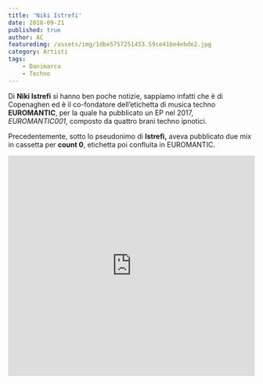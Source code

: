 ```yaml
---
title: 'Niki Istrefi'
date: 2018-09-21
published: true
author: AC
featuredimg: /assets/img/1dbe5757251453.59ce41be4ebde2.jpg
category: Artisti
tags:
    - Danimarca
    - Techno
---
```

Di **Niki Istrefi** si hanno ben poche notizie, sappiamo infatti che è di Copenaghen ed è il co-fondatore dell’etichetta di musica techno **EUROMANTIC**, per la quale ha pubblicato un EP nel 2017, *EUROMANTIC001*, composto da quattro brani techno ipnotici.

Precedentemente, sotto lo pseudonimo di **Istrefi,** aveva pubblicato due mix in cassetta per **count 0**, etichetta poi confluita in EUROMANTIC.  
<iframe allow="autoplay" frameborder="no" height="450" scrolling="no" src="http://w.soundcloud.com/player/?url=http%3A//api.soundcloud.com/playlists/648352491%3Fsecret_token%3Ds-beoX9&color=%23383838&auto_play=false&hide_related=false&show_comments=true&show_user=true&show_reposts=false&show_teaser=true&visual=true" width="100%"></iframe>
